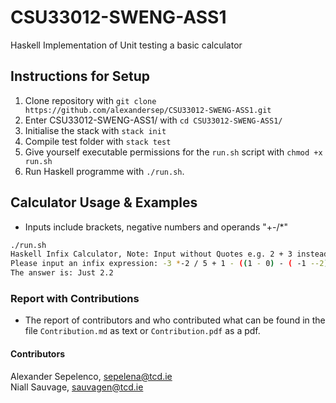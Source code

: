 # CSU33012-SWENG-ASS1
Haskell Implementation of Unit testing a basic calculator

## Instructions for Setup
1. Clone repository with `git clone https://github.com/alexandersep/CSU33012-SWENG-ASS1.git`
2. Enter CSU33012-SWENG-ASS1/ with `cd CSU33012-SWENG-ASS1/`
3. Initialise the stack with `stack init` 
4. Compile test folder with `stack test` 
5. Give yourself executable permissions for the `run.sh` script with `chmod +x run.sh`
6. Run Haskell programme with `./run.sh`.

## Calculator Usage & Examples 
* Inputs include brackets, negative numbers and operands "+-/\*"
```bash
./run.sh
Haskell Infix Calculator, Note: Input without Quotes e.g. 2 + 3 instead of "2 + 3"
Please input an infix expression: -3 *-2 / 5 + 1 - ((1 - 0) - ( -1 --2))*4
The answer is: Just 2.2
```

### Report with Contributions
* The report of contributors and who contributed what can be found 
  in the file `Contribution.md` as text or `Contribution.pdf` as a pdf.

#### Contributors
Alexander Sepelenco, sepelena@tcd.ie \
Niall Sauvage, sauvagen@tcd.ie
